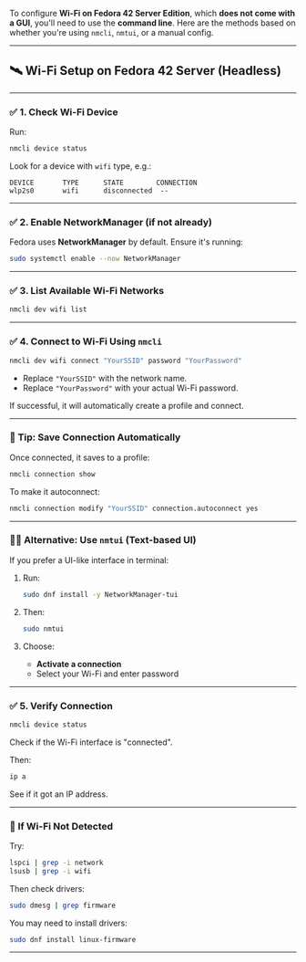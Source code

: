 To configure **Wi-Fi on Fedora 42 Server Edition**, which **does not come with a GUI**, you'll need to use the **command line**. Here are the methods based on whether you're using `nmcli`, `nmtui`, or a manual config.

---

## 🛰️ Wi-Fi Setup on Fedora 42 Server (Headless)

---

### ✅ 1. **Check Wi-Fi Device**

Run:

```bash
nmcli device status
```

Look for a device with `wifi` type, e.g.:

```
DEVICE       TYPE      STATE        CONNECTION
wlp2s0       wifi      disconnected  --
```

---

### ✅ 2. **Enable NetworkManager (if not already)**

Fedora uses **NetworkManager** by default. Ensure it's running:

```bash
sudo systemctl enable --now NetworkManager
```

---

### ✅ 3. **List Available Wi-Fi Networks**

```bash
nmcli dev wifi list
```

---

### ✅ 4. **Connect to Wi-Fi Using `nmcli`**

```bash
nmcli dev wifi connect "YourSSID" password "YourPassword"
```

* Replace `"YourSSID"` with the network name.
* Replace `"YourPassword"` with your actual Wi-Fi password.

If successful, it will automatically create a profile and connect.

---

### 🧠 Tip: Save Connection Automatically

Once connected, it saves to a profile:

```bash
nmcli connection show
```

To make it autoconnect:

```bash
nmcli connection modify "YourSSID" connection.autoconnect yes
```

---

### 🧑‍💻 Alternative: Use `nmtui` (Text-based UI)

If you prefer a UI-like interface in terminal:

1. Run:

   ```bash
   sudo dnf install -y NetworkManager-tui
   ```

2. Then:

   ```bash
   sudo nmtui
   ```

3. Choose:

   * **Activate a connection**
   * Select your Wi-Fi and enter password

---

### ✅ 5. **Verify Connection**

```bash
nmcli device status
```

Check if the Wi-Fi interface is "connected".

Then:

```bash
ip a
```

See if it got an IP address.

---

### 🚫 If Wi-Fi Not Detected

Try:

```bash
lspci | grep -i network
lsusb | grep -i wifi
```

Then check drivers:

```bash
sudo dmesg | grep firmware
```

You may need to install drivers:

```bash
sudo dnf install linux-firmware
```

---

